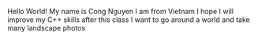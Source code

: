 Hello World!
My name is Cong Nguyen
I am from Vietnam
I hope I will improve my C++ skills after this class
I want to go around a world and take many landscape photos
